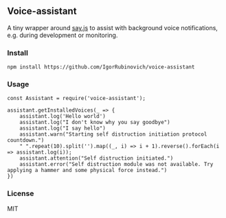 ## Voice-assistant

A tiny wrapper around [say.js](https://github.com/marak/say.js/) to assist with background voice notifications, e.g. during development or monitoring.

### Install
	npm install https://github.com/IgorRubinovich/voice-assistant
	
### Usage
	const Assistant = require('voice-assistant');
	
	assistant.getInstalledVoices(_ => {
		assistant.log('Hello world')
		assistant.log("I don't know why you say goodbye")
		assistant.log("I say hello")
		assistant.warn("Starting self distruction initiation protocol countdown.")
		" ".repeat(10).split('').map((_, i) => i + 1).reverse().forEach(i => assistant.log(i));
		assistant.attention("Self distruction initiated.")
		assistant.error("Self distruction module was not available. Try applying a hammer and some physical force instead.")
	})

### License
MIT